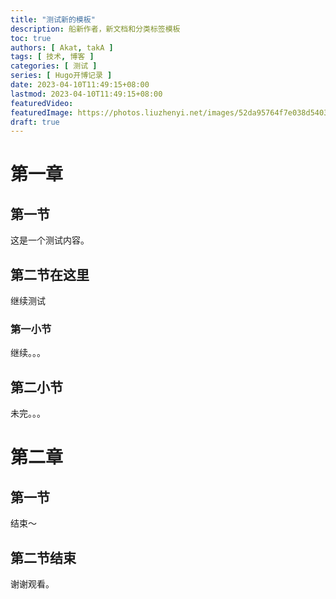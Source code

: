 ```yaml
---
title: "测试新的模板"
description: 船新作者，新文档和分类标签模板
toc: true
authors: [ Akat, takA ]
tags: [ 技术, 博客 ]
categories: [ 测试 ]
series: [ Hugo开博记录 ]
date: 2023-04-10T11:49:15+08:00
lastmod: 2023-04-10T11:49:15+08:00
featuredVideo:
featuredImage: https://photos.liuzhenyi.net/images/52da95764f7e038d5403fe9471986f7d.jpg
draft: true
---
```

# 第一章
## 第一节
这是一个测试内容。
## 第二节在这里
继续测试
### 第一小节
继续。。。
## 第二小节
未完。。。
# 第二章
## 第一节
结束～
## 第二节结束
谢谢观看。